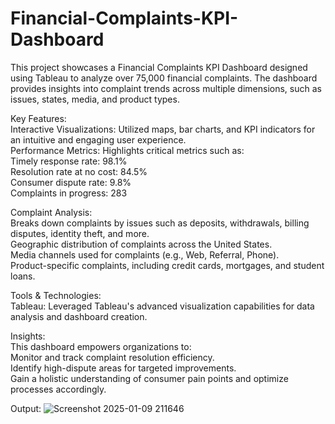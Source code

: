 # Financial-Complaints-KPI-Dashboard
This project showcases a Financial Complaints KPI Dashboard designed using Tableau to analyze over 75,000 financial complaints. The dashboard provides insights into complaint trends across multiple dimensions, such as issues, states, media, and product types.

Key Features:  
Interactive Visualizations: Utilized maps, bar charts, and KPI indicators for an intuitive and engaging user experience.  
Performance Metrics: Highlights critical metrics such as:  
Timely response rate: 98.1%  
Resolution rate at no cost: 84.5%  
Consumer dispute rate: 9.8%  
Complaints in progress: 283  

Complaint Analysis:  
Breaks down complaints by issues such as deposits, withdrawals, billing disputes, identity theft, and more.  
Geographic distribution of complaints across the United States.  
Media channels used for complaints (e.g., Web, Referral, Phone).  
Product-specific complaints, including credit cards, mortgages, and student loans.  

Tools & Technologies:  
Tableau: Leveraged Tableau's advanced visualization capabilities for data analysis and dashboard creation.  

Insights:  
This dashboard empowers organizations to:  
Monitor and track complaint resolution efficiency.  
Identify high-dispute areas for targeted improvements.  
Gain a holistic understanding of consumer pain points and optimize processes accordingly. 

Output:
![Screenshot 2025-01-09 211646](https://github.com/user-attachments/assets/6964ced0-96ef-41b0-85fa-720b3461f43d)
